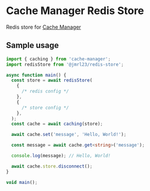 # Cache Manager Redis Store

Redis store for [Cache Manager](https://www.npmjs.com/package/cache-manager)

## Sample usage

```ts
import { caching } from 'cache-manager';
import redisStore from '@jmrl23/redis-store';

async function main() {
  const store = await redisStore(
    {
      /* redis config */
    },
    {
      /* store config */
    },
  );
  const cache = await caching(store);

  await cache.set('message', 'Hello, World!');

  const message = await cache.get<string>('message');

  console.log(message); // Hello, World!

  await cache.store.disconnect();
}

void main();
```
